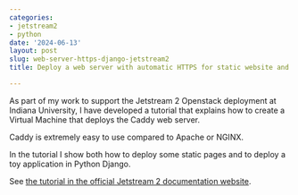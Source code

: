 ```yaml
---
categories:
- jetstream2
- python
date: '2024-06-13'
layout: post
slug: web-server-https-django-jetstream2
title: Deploy a web server with automatic HTTPS for static website and Django app on Jestream 2

---
```


As part of my work to support the Jetstream 2 Openstack deployment at Indiana University, I have developed a tutorial that explains how to create a Virtual Machine that deploys the Caddy web server.

Caddy is extremely easy to use compared to Apache or NGINX.

In the tutorial I show both how to deploy some static pages and to deploy a toy application in Python Django.

See [the tutorial in the official Jetstream 2 documentation website](https://docs.jetstream-cloud.org/general/webserver/).
